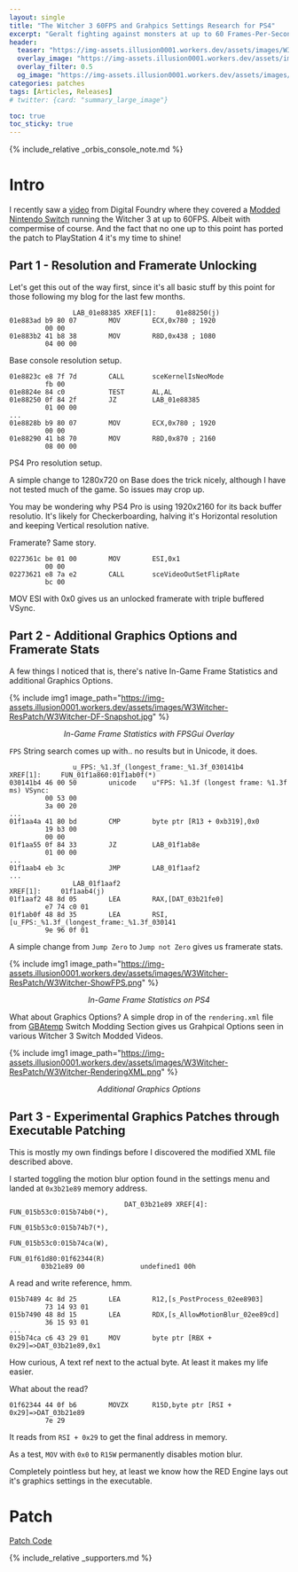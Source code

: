 ```yaml
---
layout: single
title: "The Witcher 3 60FPS and Grahpics Settings Research for PS4"
excerpt: "Geralt fighting against monsters at up to 60 Frames-Per-Second."
header:
  teaser: "https://img-assets.illusion0001.workers.dev/assets/images/W3Witcher-ResPatch/W3Witcher-Banner.png"
  overlay_image: "https://img-assets.illusion0001.workers.dev/assets/images/W3Witcher-ResPatch/W3Witcher-Preview.png"
  overlay_filter: 0.5
  og_image: "https://img-assets.illusion0001.workers.dev/assets/images/W3Witcher-ResPatch/W3Witcher-Preview.png"
categories: patches
tags: [Articles, Releases]
# twitter: {card: "summary_large_image"}

toc: true
toc_sticky: true
---
```


{% include_relative _orbis_console_note.md %}

# Intro

I recently saw a [video](https://youtu.be/sPViMidRJxY) from Digital Foundry where they covered a [Modded Nintendo Switch](https://wololo.net/2021/06/14/how-to-hack-your-nintendo-switch-in-2021-hwfly-and-sx-clones-sx-rcm-unpatched-vs-patched-trying-to-clear-it-up-for-you/) running the Witcher 3 at up to 60FPS. Albeit with compermise of course. And the fact that no one up to this point has ported the patch to PlayStation 4 it's my time to shine!

## Part 1 - Resolution and Framerate Unlocking

Let's get this out of the way first, since it's all basic stuff by this point for those following my blog for the last few months.

```
                LAB_01e88385 XREF[1]:     01e88250(j)
01e883ad b9 80 07        MOV        ECX,0x780 ; 1920
         00 00
01e883b2 41 b8 38        MOV        R8D,0x438 ; 1080
         04 00 00
```

Base console resolution setup.

```
01e8823c e8 7f 7d        CALL       sceKernelIsNeoMode
         fb 00
01e8824e 84 c0           TEST       AL,AL
01e88250 0f 84 2f        JZ         LAB_01e88385
         01 00 00
...
01e8828b b9 80 07        MOV        ECX,0x780 ; 1920
         00 00
01e88290 41 b8 70        MOV        R8D,0x870 ; 2160
         08 00 00
```

PS4 Pro resolution setup.

A simple change to 1280x720 on Base does the trick nicely, although I have not tested much of the game. So issues may crop up.

You may be wondering why PS4 Pro is using 1920x2160 for its back buffer resolutio. It's likely for Checkerboarding, halving it's Horizontal resolution and keeping Vertical resolution native.

Framerate? Same story.

```
0227361c be 01 00        MOV        ESI,0x1
         00 00
02273621 e8 7a e2        CALL       sceVideoOutSetFlipRate
         bc 00
```

MOV ESI with 0x0 gives us an unlocked framerate with triple buffered VSync.

## Part 2 - Additional Graphics Options and Framerate Stats

A few things I noticed that is, there's native In-Game Frame Statistics and additional Graphics Options.

{% include img1 image_path="https://img-assets.illusion0001.workers.dev/assets/images/W3Witcher-ResPatch/W3Witcher-DF-Snapshot.jpg" %}

<div align=center>
<em>In-Game Frame Statistics with FPSGui Overlay</em>
</div>

`FPS` String search comes up with.. no results but in Unicode, it does.

```
                u_FPS:_%1.3f_(longest_frame:_%1.3f_030141b4     XREF[1]:     FUN_01f1a860:01f1ab0f(*)  
030141b4 46 00 50        unicode    u"FPS: %1.3f (longest frame: %1.3f ms) VSync: 
         00 53 00 
         3a 00 20 
...
01f1aa4a 41 80 bd        CMP        byte ptr [R13 + 0xb319],0x0
         19 b3 00 
         00 00
01f1aa55 0f 84 33        JZ         LAB_01f1ab8e
         01 00 00
...
01f1aab4 eb 3c           JMP        LAB_01f1aaf2
...
                LAB_01f1aaf2                                    XREF[1]:     01f1aab4(j)  
01f1aaf2 48 8d 05        LEA        RAX,[DAT_03b21fe0]
         e7 74 c0 01
01f1ab0f 48 8d 35        LEA        RSI,[u_FPS:_%1.3f_(longest_frame:_%1.3f_030141
         9e 96 0f 01
```

A simple change from `Jump Zero` to `Jump not Zero` gives us framerate stats.

{% include img1 image_path="https://img-assets.illusion0001.workers.dev/assets/images/W3Witcher-ResPatch/W3Witcher-ShowFPS.png" %}

<div align=center>
<em>In-Game Frame Statistics on PS4</em>
</div>

What about Graphics Options? A simple drop in of the `rendering.xml` file from [GBAtemp](https://gbatemp.net/) Switch Modding Section gives us Grahpical Options seen in various Witcher 3 Switch Modded Videos.

{% include img1 image_path="https://img-assets.illusion0001.workers.dev/assets/images/W3Witcher-ResPatch/W3Witcher-RenderingXML.png" %}

<div align=center>
<em>Additional Graphics Options</em>
</div>

## Part 3 - Experimental Graphics Patches through Executable Patching

This is mostly my own findings before I discovered the modified XML file described above.

I started toggling the motion blur option found in the settings menu and landed at `0x3b21e89` memory address.

```
                             DAT_03b21e89 XREF[4]:     FUN_015b53c0:015b74b0(*), 
                                                       FUN_015b53c0:015b74b7(*), 
                                                       FUN_015b53c0:015b74ca(W), 
                                                       FUN_01f61d80:01f62344(R)  
        03b21e89 00              undefined1 00h
```

A read and write reference, hmm.

```
015b7489 4c 8d 25        LEA        R12,[s_PostProcess_02ee8903]
         73 14 93 01
015b7490 48 8d 15        LEA        RDX,[s_AllowMotionBlur_02ee89cd]
         36 15 93 01
...
015b74ca c6 43 29 01     MOV        byte ptr [RBX + 0x29]=>DAT_03b21e89,0x1
```

How curious, A text ref next to the actual byte. At least it makes my life easier.

What about the read?

```
01f62344 44 0f b6        MOVZX      R15D,byte ptr [RSI + 0x29]=>DAT_03b21e89
         7e 29
```

It reads from `RSI + 0x29` to get the final address in memory.

As a test, `MOV` with `0x0` to `R15W` permanently disables motion blur.

Completely pointless but hey, at least we know how the RED Engine lays out it's graphics settings in the executable.

# Patch

<a href="https://github.com/illusion0001/illusion0001.github.io/blob/main/_patches/W3Witcher-Orbis.md" class="button" role="button"><i class='fas fa-download'></i> Patch Code</a>

{% include_relative _supporters.md %}

